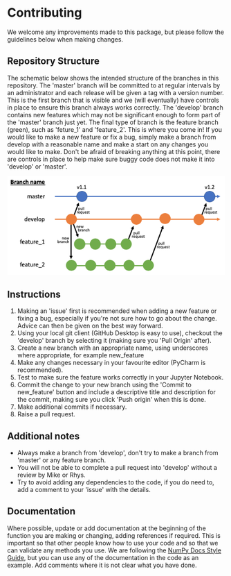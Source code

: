 # Contributing

We welcome any improvements made to this package, but please follow the guidelines below when making changes.

## Repository Structure

The schematic below shows the intended structure of the branches in this repository. The 'master' branch will be committed to at regular intervals by an administrator and each release will be given a tag with a version number. This is the first branch that is visible and we (will eventually) have controls in place to ensure this branch always works correctly. The 'develop' branch contains new features which may not be significant enough to form part of the 'master' branch just yet. The final type of branch is the feature branch (green), such as 'feture_1' and 'feature_2'. This is where you come in! If you would like to make a new feature or fix a bug, simply make a branch from develop with a reasonable name and make a start on any changes you would like to make. Don't be afraid of breaking anything at this point, there are controls in place to help make sure buggy code does not make it into 'develop' or 'master'.

![Repository structure](source/_static/branches.png)

## Instructions

1. Making an 'issue' first is recommended when adding a new feature or fixing a bug, especially if you're not sure how to go about the change. Advice can then be given on the best way forward.
2. Using your local git client (GitHub Desktop is easy to use), checkout the 'develop' branch by selecting it (making sure you 'Pull Origin' after).
3. Create a new branch with an appropriate name, using underscores where appropriate, for example new_feature
4. Make any changes necessary in your favourite editor (PyCharm is recommended).
5. Test to make sure the feature works correctly in your Jupyter Notebook.
6. Commit the change to your new branch using the 'Commit to new_feature' button and include a descriptive title and description for the commit, making sure you click 'Push origin' when this is done.
7. Make additional commits if necessary.
8. Raise a pull request.

## Additional notes

- Always make a branch from 'develop', don't try to make a branch from 'master' or any feature branch.
- You will not be able to complete a pull request into 'develop' without a review by Mike or Rhys.
- Try to avoid adding any dependencies to the code, if you do need to, add a comment to your 'issue' with the details.


## Documentation

Where possible, update or add documentation at the beginning of the function you are making or changing, adding references if required. This is important so that other people know how to use your code and so that we can validate any methods you use. We are following the [NumPy Docs Style Guide](https://docs.scipy.org/doc/numpy-1.15.0/docs/howto_document.html), but you can use any of the documentation in the code as an example. Add comments where it is not clear what you have done.